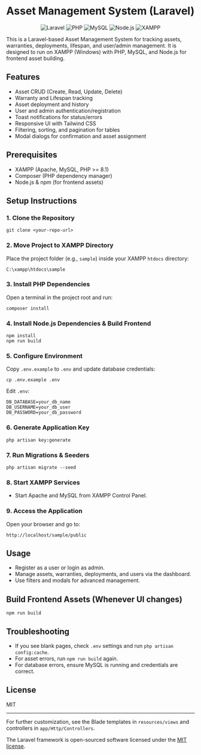 # Asset Management System (Laravel)

<p align="center">
  <img src="https://img.shields.io/badge/Laravel-10.x-red?logo=laravel" alt="Laravel">
  <img src="https://img.shields.io/badge/PHP-%3E=8.1-blue?logo=php" alt="PHP">
  <img src="https://img.shields.io/badge/MySQL-8.0-blue?logo=mysql" alt="MySQL">
  <img src="https://img.shields.io/badge/Node.js-%3E=18-green?logo=node.js" alt="Node.js">
  <img src="https://img.shields.io/badge/XAMPP-3.3-orange?logo=xampp" alt="XAMPP">
</p>

This is a Laravel-based Asset Management System for tracking assets, warranties, deployments, lifespan, and user/admin management. It is designed to run on XAMPP (Windows) with PHP, MySQL, and Node.js for frontend asset building.

## Features
- Asset CRUD (Create, Read, Update, Delete)
- Warranty and Lifespan tracking
- Asset deployment and history
- User and admin authentication/registration
- Toast notifications for status/errors
- Responsive UI with Tailwind CSS
- Filtering, sorting, and pagination for tables
- Modal dialogs for confirmation and asset assignment

## Prerequisites
- XAMPP (Apache, MySQL, PHP >= 8.1)
- Composer (PHP dependency manager)
- Node.js & npm (for frontend assets)

## Setup Instructions

### 1. Clone the Repository
```
git clone <your-repo-url>
```

### 2. Move Project to XAMPP Directory
Place the project folder (e.g., `sample`) inside your XAMPP `htdocs` directory:
```
C:\xampp\htdocs\sample
```

### 3. Install PHP Dependencies
Open a terminal in the project root and run:
```
composer install
```

### 4. Install Node.js Dependencies & Build Frontend
```
npm install
npm run build
```

### 5. Configure Environment
Copy `.env.example` to `.env` and update database credentials:
```
cp .env.example .env
```
Edit `.env`:
```
DB_DATABASE=your_db_name
DB_USERNAME=your_db_user
DB_PASSWORD=your_db_password
```

### 6. Generate Application Key
```
php artisan key:generate
```

### 7. Run Migrations & Seeders
```
php artisan migrate --seed
```

### 8. Start XAMPP Services
- Start Apache and MySQL from XAMPP Control Panel.

### 9. Access the Application
Open your browser and go to:
```
http://localhost/sample/public
```

## Usage
- Register as a user or login as admin.
- Manage assets, warranties, deployments, and users via the dashboard.
- Use filters and modals for advanced management.

## Build Frontend Assets (Whenever UI changes)
```
npm run build
```

## Troubleshooting
- If you see blank pages, check `.env` settings and run `php artisan config:cache`.
- For asset errors, run `npm run build` again.
- For database errors, ensure MySQL is running and credentials are correct.

## License
MIT

---
For further customization, see the Blade templates in `resources/views` and controllers in `app/Http/Controllers`.

The Laravel framework is open-sourced software licensed under the [MIT license](https://opensource.org/licenses/MIT).
